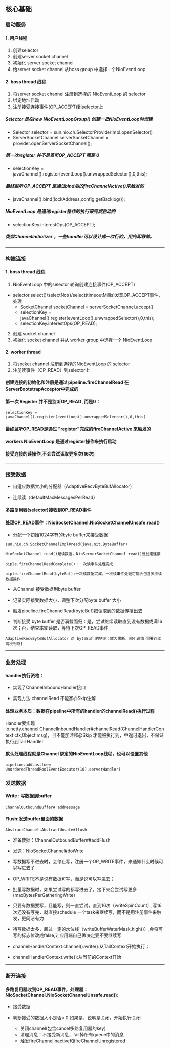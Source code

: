 ## 核心基础

### 启动服务

#### 1. 用户线程

1. 创建selector
2. 创建server socket channel
3. 初始化 server socket channel
4. 给server socket channel 从boss group 中选择一个NioEventLoop

#### 2. boss thread 线程
1. 将server socket channel 注册到选择的 NioEventLoop 的 selector 
2. 绑定地址启动
3. 注册接受连接事件(OP_ACCEPT)到selector上

##### Selector 是在new NioEventLoopGroup() 创建一批NioEventLoop时创建

- Selector selector = sun.nio.ch.SelectorProviderImpl.openSelector()
- ServerSocketChannel serverSocketChannel = provider.openServerSocketChannel();

##### 第一次register 并不是监听OP_ACCEPT 而是 0
- selectionKey = javaChannel().register(eventLoop().unwrappedSelector(),0,this);

##### 最终监听 OP_ACCEPT 是通过bind后的fireChannelActive()来触发的
- javaChannel().bind(lockAddress,config.getBacklog()); 
##### NioEventLoop 是通过register操作的执行来完成启动的
- selectionKey.interestOps(OP_ACCEPT);
##### 类似ChannelInitializer ，一些handler可以设计成一次行的，用完即移除。

-----
### 构建连接

#### 1. boss thread 线程
1. NioEventLoop 中的selector 轮询创建连接事件(OP_ACCEPT)

- selector.select()/selectNot()/select(timeoutMillis)发现OP_ACCEPT事件，处理
  - SocketChannel socketChannel = serverSocketChannel.accept()
  - selectionKey = javaChannel().register(eventLoop().unwrappedSelector(),0,this);
  - selectionKey.interestOps(OP_READ);
2. 创建 socket channel
3. 初始化 socket channel 并从 worker group 中选择一个 NioEventLoop

#### 2. worker thread 
1. 将socket channel 注册到选择的NioEventLoop 的 selector
2. 注册读事件（OP_READ）到selector上

#### 创建连接的初始化和注册是通过 pipeline.fireChannelRead 在 ServerBootstrapAcceptor中完成的

#### 第一次 Register 并不是监听OP_READ ,而是0：

````
selectionKey = javaChannel().register(eventLoop().unwrappedSelector(),0,this)
````

#### 最终监听OP_READ是通过 "register"完成的fireChannelActive 来触发的

#### workers NioEventLoop 是通过register操作来执行启动

#### 接受连接的读操作,不会尝试读取更多次(16次)

---------------

### 接受数据

- 自适应数据大小的分配器（AdaptiveRecvByteBufAllocator）

- 连续读（defaultMaxMessagesPerRead）

#### 多路复用器(selector)接收到OP_READ事件

#### 处理OP_READ事件：NioSocketChannel.NioSocketChannelUnsafe.read()

- 分配一个初始1024字节的byte buffer来接受数据

````
sun.nio.ch.SocketChannelImpl#read(java.nit.ByteBuffer)

NioSocketChannel read()是读数据，NioServerSocketChannel read()是创建连接

piple.fireChannelReadComplete()：一次读事件处理完成

piple.fireChannelRead(byteBuf):一次读数据完成，一次读事件处理可能会包含多次读数据操作
````
- 从Channel 接受数据到byte buffer

- 记录实际接受数据大小，调整下次分配byte buffer 大小

- 触发pipeline.fireChannelRead(byteBuf)把读取到的数据传播出去

- 判断接受 byte buffer 是否满载而归：是，尝试继续读取直到没有数据或满16次；否，结束本轮读取，等待下次OP_READ事件

````
AdaptiveRecvByteBufAllocator 对 byteBuf 的猜测：放大果断，缩小谨慎[需要连续两次判断]
````

-----------

### 业务处理

#### handler执行资格：

- 实现了ChannelInboundHandler接口

- 实现方法 channelRead 不能家@Skip注解

#### 处理业务本质：数据在pipeline中所有的handler的channelRead()执行过程

Handler要实现io.netty.channel.ChannelInboundHandler#channelRead(ChannelHandlerContext ctx,Object msg)，且不能加注释@Skip 才能被执行到，中途可退出，不保证执行到Tail Handler

#### 默认处理线程就是Channel 绑定的NioEventLoop线程，也可以设置其他

````
pipeline.addLast(new UnorderedThreadPoolEventExecutor(10),serverHandler)
````

### 发送数据

#### Write : 写数据到buffer

````
ChannelOutboundBuffer# addMessage
````
#### Flush:发送buffer里面的数据

````
AbstractChannel.AbstractUnsafe#flush
````
- 准备数据：ChannelOutboundBuffer##addFlush

- 发送：NioSocketChannel#doWrite

- 写数据写不进去时，会停止写，注册一个OP_WRITE事件，来通知什么时候可以写进去了

- OP_WRITE不是说有数据可写，而是说可以写进去；

- 批量写数据时，如果尝试写的都写进去了，接下来会尝试写更多(maxBytesPerGatheringWrite)

- 只要有数据要写，且能写，则一直尝试，直到16次（writeSpinCount）,写16次还没有写完，就直接schedule 一个task来继续写，而不是用注册事件来触发，更简洁有力

- 待写数据太多，超过一定的水位线（writeBufferWaterMask.high()）,会将可写的标志位改成false,让应用端自己做决定要不要继续写

- channelHandlerContext.channel().write():从TailContext开始执行；

- channelHandlerContext.write():从当前的Context开始

----------

### 断开连接

#### 多路复用器收到OP_READ事件，处理器：NioSocketChannel.NioSocketChannelUnsafe.read():

- 接受数据

- 判断接受的数据大小是否< 0.如果是，说明是关闭，开始执行关闭

  - 关闭channel(包含cancel多路复用器的key)
  - 清理消息：不接受新消息，fail掉所有queue中的消息
  - 触发fireChannelInactive和fireChannelUnregistered

